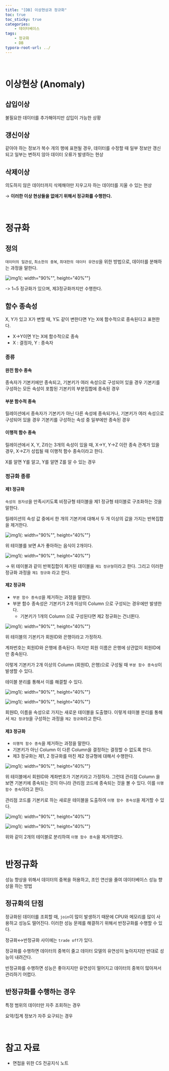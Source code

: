 ```yaml
---
title: "[DB] 이상현상과 정규화"
toc: true
toc_sticky: true
categories: 
    - 데이터베이스
tags:
    - 정규화
    - DB
typora-root-url: ../
---
```


<br>

# 이상현상 (Anomaly)

## 삽입이상  

불필요한 데이터를 추가해야지만 삽입이 가능한 상황

## 갱신이상  

같아야 하는 정보가 복수 개의 행에 표현될 경우, 데이터를 수정할 때 일부 정보만 갱신되고 일부는 변하지 않아 데이터 오류가 발생하는 현상

## 삭제이상  

의도하지 않은 데이터까지 삭제해야만 지우고자 하는 데이터를 지울 수 있는 현상

→ **이러한 이상 현상들을 없애기 위해서 정규화를 수행한다.**  

<br>

# 정규화

## 정의

`데이터의 일관성`, `최소한의 중복`, `최대한의 데이터 유연성`을 위한 방법으로, 데이터를 분해하는 과정을 말한다.

![img1](/assets/images/46_1.png){: width="90%"", height="40%""} <br>

-> 1~5 정규화가 있으며, 제3정규화까지만 수행한다.

## 함수 종속성

X, Y가 있고 X가 변할 때, Y도 같이 변한다면 Y는 X에 함수적으로 종속된다고 표현한다.
* X→Y이면 Y는 X에 함수적으로 종속
* X : 결정자, Y : 종속자

### 종류

#### 완전 함수 종속

종속자가 기본키에만 종속되고, 기본키가 여러 속성으로 구성되어 있을 경우 기본키를 구성하는 모든 속성이 포함된 기본키의 부분집합에  종속된 경우

#### 부분 함수적 종속

릴레이션에서 종속자가 기본키가 아닌 다른 속성에 종속되거나, 기본키가 여러 속성으로 구성되어 있을 경우 기본키를 구성하는 속성 중 일부에만 종속된 경우

#### 이행적 함수 종속

릴레이션에서 X, Y, Z라는 3개의 속성이 있을 때, X→Y, Y→Z 이란 종속 관계가 있을 경우, X→Z가 성립될 때 이행적 함수 종속이라고 한다.  

X를 알면 Y를 알고, Y를 알면 Z를 알 수 있는 경우

### 정규화 종류

#### 제1 정규화

`속성의 원자성`을 만족시키도록 비정규형 테이블을 제1 정규형 테이블로 구조화하는 것을 말한다.  

릴레이션의 속성 값 중에서 한 개의 기본키에 대해서 두 개 이상의 값을 가지는 반복집합을 제거한다.

![img1](/assets/images/46_2.png){: width="90%"", height="40%""} <br>

위 테이블를 보면 A가 좋아하는 음식이 2개이다.

![img1](/assets/images/46_3.png){: width="90%"", height="40%""} <br>

→ 위 테이블과 같이 반복집합이 제거된 테이블을 `제1 정규형`이라고 한다. 그리고 이러한 정규화 과정을 `제1 정규화` 라고 한다.

#### 제2 정규화

- `부분 함수 종속성`을 제거하는 과정을 말한다.
- 부분 함수 종속성은 기본키가 2개 이상의 Column 으로 구성되는 경우에만 발생한다.
    - 기본키가 1개의 Column 으로 구성된다면 제2 정규화는 건너뛴다.

![img1](/assets/images/46_4.png){: width="90%"", height="40%""} <br>

위 테이블의 기본키가 회원ID와 은행이라고 가정하자.

계좌번호는 회원ID와 은행에 종속된다. 하지만 회원 이름은 은행에 상관없이 회원ID에만 종속된다.

이렇게 기본키가 2개 이상의 Column (회원ID, 은행)으로 구성될 때 `부분 함수 종속성`이 발생할 수 있다.

테이블 분리를 통해서 이를 해결할 수 있다.

![img1](/assets/images/46_5.png){: width="90%"", height="40%""} <br>

![img1](/assets/images/46_6.png){: width="90%"", height="40%""} <br>

회원ID, 이름을 속성으로 가지는 새로운 테이블을 도출했다. 이렇게 테이블 분리를 통해서 `제2 정규형`을 구성하는 과정을 `제2 정규화`라고 한다.

#### 제3 정규화

- `이행적 함수 종속`을 제거하는 과정을 말한다.
- 기본키가 아닌 Column 이 다른 Column을 결정하는 결정할 수 없도록 한다.
- 제3 정규화는 제1, 2 정규화를 마친 제2 정규형에 대해서 수행한다.

![img1](/assets/images/46_7.png){: width="90%"", height="40%""} <br>

위 테이블에서 회원ID와 계좌번호가 기본키라고 가정하자. 그런데 관리점 Column 을 보면 기본키에 종속되는 것이 아니라 관리점 코드에 종속되는 것을 볼 수 있다. 이를 `이행 함수 종속`이라고 한다.

관리점 코드를 기본키로 하는 새로운 테이블을 도출하여 `이행 함수 종속성`을 제거할 수 있다.

![img1](/assets/images/46_8.png){: width="90%"", height="40%""} <br>

![img1](/assets/images/46_9.png){: width="90%"", height="40%""} <br>

위와 같이 2개의 테이블로 분리하여 `이행 함수 종속`을 제거하였다. <br><br>

# 반정규화

성능 향상을 위해서 데이터의 중복을 허용하고, 조인 연산을 줄여 데이터베이스 성능 향상을 하는 방법

## 정규화의 단점

정규화된 데이터를 조회할 때, `join`이 많이 발생하기 때문에 CPU와 메모리를 많이 사용하고 성능도 떨어진다. 이러한 성능 문제를 해결하기 위해서 반정규화를 수행할 수 있다.

정규화↔반정규화 사이에는 `trade off`가 있다.

정규화를 수행하면 데이터의 중복이 줄고 데이터 모델의 유연성이 높아지지만 반대로 성능이 내려간다.  

반정규화를 수행하면 성능은 좋아지지만 유연성이 떨어지고 데이터의 중복이 많아져서 관리하기 어렵다.

## 반정규화를 수행하는 경우

특정 범위의 데이터만 자주 조회하는 경우  

요약/집계 정보가 자주 요구되는 경우  

<br>

# 참고 자료
- 면접을 위한 CS 전공지식 노트